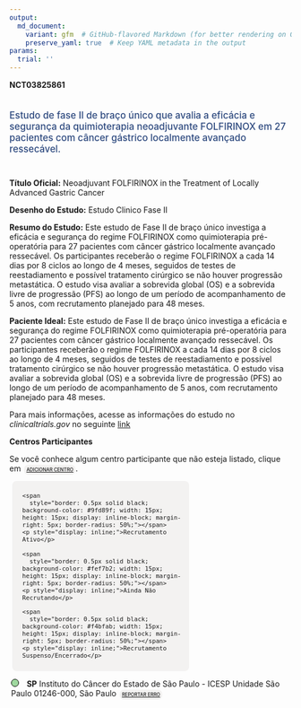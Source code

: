 ```yaml
---
output: 
  md_document:
    variant: gfm  # GitHub-flavored Markdown (for better rendering on GitHub)
    preserve_yaml: true  # Keep YAML metadata in the output
params:
  trial: ''
---
```


**NCT03825861**

<div style="padding: 5px 5px 5px 0px; font-size: 1.20em; font-weight: 500; color: #2E4A7F; text-align: left; margin-bottom: 20px">

Estudo de fase II de braço único que avalia a eficácia e segurança da
quimioterapia neoadjuvante FOLFIRINOX em 27 pacientes com câncer
gástrico localmente avançado ressecável.

</div>

**Título Oficial:** Neoadjuvant FOLFIRINOX in the Treatment of Locally
Advanced Gastric Cancer

**Desenho do Estudo:** Estudo Clinico Fase II

**Resumo do Estudo:** Este estudo de Fase II de braço único investiga a
eficácia e segurança do regime FOLFIRINOX como quimioterapia
pré-operatória para 27 pacientes com câncer gástrico localmente avançado
ressecável. Os participantes receberão o regime FOLFIRINOX a cada 14
dias por 8 ciclos ao longo de 4 meses, seguidos de testes de
reestadiamento e possível tratamento cirúrgico se não houver progressão
metastática. O estudo visa avaliar a sobrevida global (OS) e a sobrevida
livre de progressão (PFS) ao longo de um período de acompanhamento de 5
anos, com recrutamento planejado para 48 meses.

**Paciente Ideal:** Este estudo de Fase II de braço único investiga a
eficácia e segurança do regime FOLFIRINOX como quimioterapia
pré-operatória para 27 pacientes com câncer gástrico localmente avançado
ressecável. Os participantes receberão o regime FOLFIRINOX a cada 14
dias por 8 ciclos ao longo de 4 meses, seguidos de testes de
reestadiamento e possível tratamento cirúrgico se não houver progressão
metastática. O estudo visa avaliar a sobrevida global (OS) e a sobrevida
livre de progressão (PFS) ao longo de um período de acompanhamento de 5
anos, com recrutamento planejado para 48 meses.

Para mais informações, acesse as informações do estudo no
*clinicaltrials.gov* no seguinte
[link](https://clinicaltrials.gov/ct2/show/NCT03825861)

**Centros Participantes**

Se você conhece algum centro participante que não esteja listado, clique
em
<span style="color: #2E4A7F; margin-left: 2px; padding: 4px; background-color: #f3f2f1; border-radius: 8px; font-weight: 500; font-size: 0.6em"><a
href="https://flazar.shinyapps.io/formsapp?study_nct_id=NCT03825861&amp;location_id=N%2FA&amp;location_full_name=N%2FA&amp;form_type=Adicionar%20Centro"
target="_blank">ADICIONAR CENTRO</a></span>.

<div style="margin-bottom: 8px; margin-left: 5px; padding: 8px; max-width: 300px; background-color: #f3f2f1; border-radius: 8px; font-size: 0.9em">

<div style="margin-left: 10px;">

    <span 
      style="border: 0.5px solid black; background-color: #9fd89f; width: 15px; height: 15px; display: inline-block; margin-right: 5px; border-radius: 50%;"></span>
    <p style="display: inline;">Recrutamento Ativo</p>

</div>

<div style="margin-left: 10px;">

    <span 
      style="border: 0.5px solid black; background-color: #fef7b2; width: 15px; height: 15px; display: inline-block; margin-right: 5px; border-radius: 50%;"></span>
    <p style="display: inline;">Ainda Não Recrutando</p>

</div>

<div style="margin-left: 10px;">

    <span 
      style="border: 0.5px solid black; background-color: #f4bfab; width: 15px; height: 15px; display: inline-block; margin-right: 5px; border-radius: 50%;"></span>
    <p style="display: inline;">Recrutamento Suspenso/Encerrado</p>

</div>

</div>

<div style="margin: 3px;">

<span style="border: 0.5px solid black; display: inline-block; width: 12px; height: 12px; border-radius: 50%; margin-right: 10px; padding-bottom: 0px; background-color: #9fd89f;"></span>
<b>SP</b> Instituto do Câncer do Estado de São Paulo - ICESP Unidade São
Paulo 01246-000, São Paulo
<span style="color: #2E4A7F; margin-left: 2px; padding: 4px; background-color: #f3f2f1; border-radius: 8px; font-weight: 500; font-size: 0.6em"><a
href="https://flazar.shinyapps.io/formsapp?study_nct_id=NCT03825861&amp;location_id=INSTITUTODOCANCERDOESTADODESAOPAULOSAOPAULO01246000BRAZIL&amp;location_full_name=Instituto%20do%20C%C3%A2ncer%20do%20Estado%20de%20S%C3%A3o%20Paulo%20-%20ICESP%20Unidade%20S%C3%A3o%20Paulo%2C%2001246-000%2C%20S%C3%A3o%20Paulo&amp;form_type=Reportar%20Erro"
target="_blank">REPORTAR ERRO</a></span>

</div>
